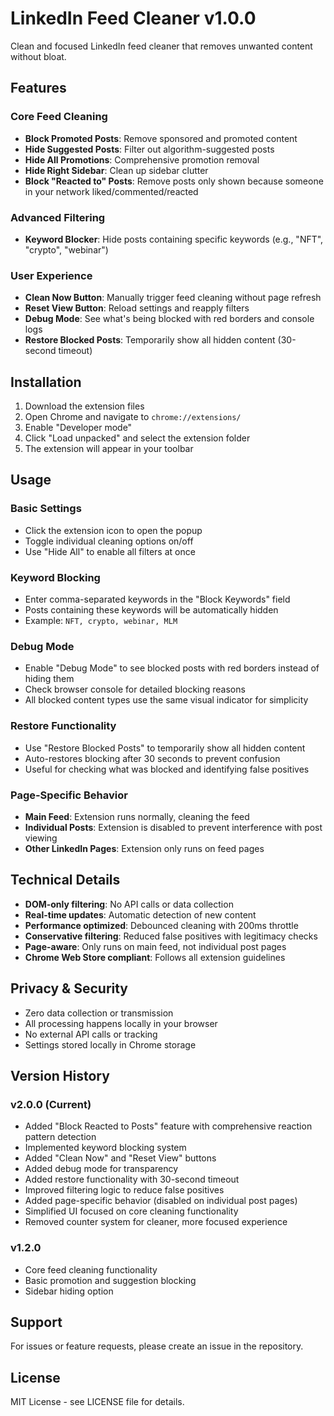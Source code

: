# LinkedIn Feed Cleaner v1.0.0

Clean and focused LinkedIn feed cleaner that removes unwanted content without bloat.

## Features

### Core Feed Cleaning
- **Block Promoted Posts**: Remove sponsored and promoted content
- **Hide Suggested Posts**: Filter out algorithm-suggested posts
- **Hide All Promotions**: Comprehensive promotion removal
- **Hide Right Sidebar**: Clean up sidebar clutter
- **Block "Reacted to" Posts**: Remove posts only shown because someone in your network liked/commented/reacted

### Advanced Filtering
- **Keyword Blocker**: Hide posts containing specific keywords (e.g., "NFT", "crypto", "webinar")

### User Experience
- **Clean Now Button**: Manually trigger feed cleaning without page refresh
- **Reset View Button**: Reload settings and reapply filters
- **Debug Mode**: See what's being blocked with red borders and console logs
- **Restore Blocked Posts**: Temporarily show all hidden content (30-second timeout)

## Installation

1. Download the extension files
2. Open Chrome and navigate to `chrome://extensions/`
3. Enable "Developer mode"
4. Click "Load unpacked" and select the extension folder
5. The extension will appear in your toolbar

## Usage

### Basic Settings
- Click the extension icon to open the popup
- Toggle individual cleaning options on/off
- Use "Hide All" to enable all filters at once

### Keyword Blocking
- Enter comma-separated keywords in the "Block Keywords" field
- Posts containing these keywords will be automatically hidden
- Example: `NFT, crypto, webinar, MLM`

### Debug Mode
- Enable "Debug Mode" to see blocked posts with red borders instead of hiding them
- Check browser console for detailed blocking reasons
- All blocked content types use the same visual indicator for simplicity

### Restore Functionality
- Use "Restore Blocked Posts" to temporarily show all hidden content
- Auto-restores blocking after 30 seconds to prevent confusion
- Useful for checking what was blocked and identifying false positives

### Page-Specific Behavior
- **Main Feed**: Extension runs normally, cleaning the feed
- **Individual Posts**: Extension is disabled to prevent interference with post viewing
- **Other LinkedIn Pages**: Extension only runs on feed pages

## Technical Details

- **DOM-only filtering**: No API calls or data collection
- **Real-time updates**: Automatic detection of new content
- **Performance optimized**: Debounced cleaning with 200ms throttle
- **Conservative filtering**: Reduced false positives with legitimacy checks
- **Page-aware**: Only runs on main feed, not individual post pages
- **Chrome Web Store compliant**: Follows all extension guidelines

## Privacy & Security

- Zero data collection or transmission
- All processing happens locally in your browser
- No external API calls or tracking
- Settings stored locally in Chrome storage

## Version History

### v2.0.0 (Current)
- Added "Block Reacted to Posts" feature with comprehensive reaction pattern detection
- Implemented keyword blocking system
- Added "Clean Now" and "Reset View" buttons
- Added debug mode for transparency
- Added restore functionality with 30-second timeout
- Improved filtering logic to reduce false positives
- Added page-specific behavior (disabled on individual post pages)
- Simplified UI focused on core cleaning functionality
- Removed counter system for cleaner, more focused experience

### v1.2.0
- Core feed cleaning functionality
- Basic promotion and suggestion blocking
- Sidebar hiding option

## Support

For issues or feature requests, please create an issue in the repository.

## License

MIT License - see LICENSE file for details.
